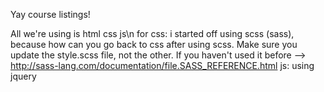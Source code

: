 Yay course listings!

All we're using is html css js\n
for css: i started off using scss (sass), because how can you go back to css after using scss.
	Make sure you update the style.scss file, not the other.
	If you haven't used it before --> http://sass-lang.com/documentation/file.SASS_REFERENCE.html
js: using jquery
